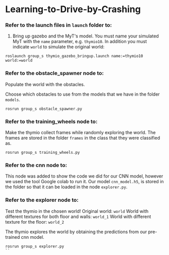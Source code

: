 # Learning-to-Drive-by-Crashing


### Refer to the launch files in `launch` folder to:

1. Bring up gazebo and the MyT's model. You must name your simulated MyT with the `name` parameter, e.g. `thymio10`. In addition you must indicate `world` to simulate the original world:

```
roslaunch group_s thymio_gazebo_bringup.launch name:=thymio10 world:=world
```


### Refer to the obstacle_spawner node to:

Populate the world with the obstacles.

Choose which obstacles to use from the models that we have in the folder `models`.


```
rosrun group_s obstacle_spawner.py
```



### Refer to the training_wheels node to:

Make the thymio collect frames while randomly exploring the world. The frames are stored in the folder `frames` in the class that they were classified as.

```
rosrun group_s training_wheels.py
```

### Refer to the cnn node to:

This node was added to show the code we did for our CNN model, however we used the tool Google colab to run it. Our model `cnn_model.h5`, is stored in the folder so that it can be loaded in the node `explorer.py`.



### Refer to the explorer node to:

Test the thymio in the chosen world! 
Original world:  `world`
World with different textures for both floor and walls:  `world_1`
World with different texture for the floor:  `world_2`

The thymio explores the world by obtaining the predictions from our pre-trained cnn model.

```
rosrun group_s explorer.py
``
